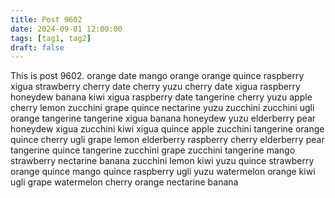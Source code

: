 ```yaml
---
title: Post 9602
date: 2024-09-01 12:00:00
tags: [tag1, tag2]
draft: false
---
```

This is post 9602.
orange
date
mango
orange
orange
quince
raspberry
xigua
strawberry
cherry
date
cherry
yuzu
cherry
date
xigua
raspberry
honeydew
banana
kiwi
xigua
raspberry
date
tangerine
cherry
yuzu
apple
cherry
lemon
zucchini
grape
quince
nectarine
yuzu
zucchini
zucchini
ugli
orange
tangerine
tangerine
xigua
banana
honeydew
yuzu
elderberry
pear
honeydew
xigua
zucchini
kiwi
xigua
quince
apple
zucchini
tangerine
orange
quince
cherry
ugli
grape
lemon
elderberry
raspberry
cherry
elderberry
pear
tangerine
quince
tangerine
zucchini
grape
zucchini
tangerine
mango
strawberry
nectarine
banana
zucchini
lemon
kiwi
yuzu
quince
strawberry
orange
quince
mango
quince
raspberry
ugli
yuzu
watermelon
orange
kiwi
ugli
grape
watermelon
cherry
orange
nectarine
banana
